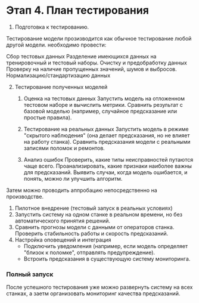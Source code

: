 # Этап 4. План тестирования

1. Подготовка к тестированию.

Тестирование модели прозизводится как обычное тестирование любой другой модели. необходимо провести:

Сбор тестовых данных
Разделение имеющихся данных на тренировочный и тестовый наборы.
Очистку и предобработку данных
Проверку на наличие пропущенных значений, шумов и выбросов.
Нормализацию/стандартизацию данных


2. Тестирование полученных моделей

    1) Оценка на тестовых данных
        Запустить модель на отложенном тестовом наборе и вычислить метрики.
        Сравнить результат с базовой моделью (например, случайное предсказание или простые правила).


    2) Тестирование на реальных данных
        Запустить модель в режиме "скрытого наблюдения" (она делает предсказания, но не влияет на работу станка).
        Сравнить предсказания модели с реальными записями поломок и ремонтов.


    3) Анализ ошибок
    Проверить, какие типы неисправностей путаются чаще всего.
    Проанализировать, какие признаки наиболее важны для предсказаний.
    Выявить случаи, когда модель ошибается, и понять, можно ли улучшить алгоритм.


Затем можно проводить аппробацию непосредственно на производстве. 


1) Пилотное внедрение (тестовый запуск в реальных условиях)
2) Запустить систему на одном станке в реальном времени, но без автоматического принятия решений.
3) Сравнить прогнозы модели с данными от операторов станка. Проверить стабильность работы и скорость предсказаний.
4) Настройка оповещений и интеграция
    - Подключить уведомления (например, если модель определяет "близок к поломке", отправлять предупреждение).
    - Встроить предсказания в существующую систему мониторинга.


### Полный запуск
После успешного тестирования уже можно развернуть систему на всех станках, а заетм организовать мониторинг качества предсказаний.